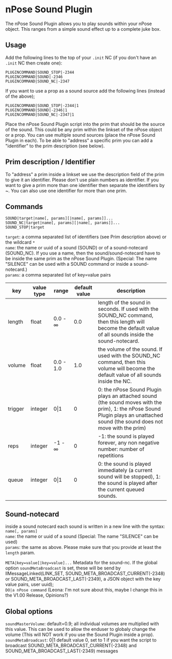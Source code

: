 # nPose Sound Plugin
The nPose Sound Plugin allows you to play sounds within your nPose object. This ranges from a simple sound effect up to a complete juke box.

## Usage
Add the following lines to the top of your `.init` NC (if you don't have an `.init` NC then create one):
```
PLUGINCOMMAND|SOUND_STOP|-2344
PLUGINCOMMAND|SOUND|-2346
PLUGINCOMMAND|SOUND_NC|-2347
```
If you want to use a prop as a sound source add the following lines (instead of the above);
```
PLUGINCOMMAND|SOUND_STOP|-2344|1
PLUGINCOMMAND|SOUND|-2346|1
PLUGINCOMMAND|SOUND_NC|-2347|1
```
Place the nPose Sound Plugin script into the prim that should be the source of the sound. This could be any prim within the linkset of the nPose object or a prop. You can use multiple sound sources (place the nPose Sound Plugin in each). To be able to "address" a specific prim you can add a "identifier" to the prim description (see below).

## Prim description / Identifier
To "address" a prim inside a linkset we use the description field of the prim to give it an identifier. Please don't use plain numbers as identifier. If you want to give a prim more than one identifier then separate the identifiers by ~. You can also use one identifier for more than one prim.

## Commands
```
SOUND|target|name[, params][|name[, params]]...
SOUND_NC|target|name[, params][|name[, params]]...
SOUND_STOP|target
```
`target`: a comma separated list of identifiers (see Prim description above) or the wildcard `*`  
`name`: the name or uuid of a sound (SOUND) or of a sound-notecard (SOUND_NC). If you use a name, then the sound/sound-notecard have to be inside the same prim as the nPose Sound Plugin. (Special: The name "SILENCE" can be used with a SOUND command or inside a sound-notecard.)  
`params`: a comma separated list of key=value pairs

| key     | value type | range     | default value | description |
| ------- | ---------- | --------- | ------------- | ----------- |
| length  | float      | 0.0 - ∞   | 0.0           | length of the sound in seconds. If used with the SOUND_NC command, then this length will become the default value of all sounds inside the sound-notecard.
| volume  | float      | 0.0 - 1.0 | 1.0           | the volume of the sound. If used with the SOUND_NC command, then this volume will become the default value of all sounds inside the NC.
| trigger | integer    | 0\|1      | 0             | 0: the nPose Sound Plugin plays an attached sound (the sound moves with the prim), 1: the nPose Sound Plugin plays an unattached sound (the sound does not move with the prim)
| reps    | integer    | -1 - ∞    | 0             | -1: the sound is played forever, any non negative number: number of repetitions
| queue   | integer    | 0\|1      | 0             | 0: the sound is played immediately (a current sound will be stopped), 1: the sound is played after the current queued sounds.

## Sound-notecard
inside a sound notecard each sound is written in a new line with the syntax:  
`name[, params]`  
`name`: the name or uuid of a sound (Special: The name "SILENCE" can be used)  
`params`: the same as above. Please make sure that you provide at least the `length` param.

`META|key=value[|key=value]...` Metadata for the sound-nc. If the global option `soundMetaBroadcast` is set, these will be send by llMessageLinked(LINK_SET, SOUND_META_BROADCAST_CURRENT(-2348) or SOUND_META_BROADCAST_LAST(-2349), a JSON object with the key value pairs, user uuid);  
`DO|a nPose command` (Leona: I'm not sure about this, maybe I change this in the V1.00 Release, Opinions?)

## Global options
`soundMasterVolume`: default=0.9; all individual volumes are multiplied with this value. This can be used to allow the enduser to globaly change the volume (This will NOT work if you use the Sound Plugin inside a prop).  
`soundMetaBroadcast`: 0|1 default value 0, set to 1 if you want the script to broadcast SOUND_META_BROADCAST_CURRENT(-2348) and SOUND_META_BROADCAST_LAST(-2349) messages